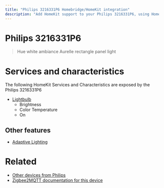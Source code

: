 ```yaml
---
title: "Philips 3216331P6 Homebridge/HomeKit integration"
description: "Add HomeKit support to your Philips 3216331P6, using Homebridge, Zigbee2MQTT and homebridge-z2m."
---
```

<!---
This file has been GENERATED using src/docgen/docgen.ts
DO NOT EDIT THIS FILE MANUALLY!
-->
# Philips 3216331P6
> Hue white ambiance Aurelle rectangle panel light


# Services and characteristics
The following HomeKit Services and Characteristics are exposed by
the Philips 3216331P6

* [Lightbulb](../../light.md)
  * Brightness
  * Color Temperature
  * On


## Other features
* [Adaptive Lighting](../../light.md)


# Related
* [Other devices from Philips](../index.md#philips)
* [Zigbee2MQTT documentation for this device](https://www.zigbee2mqtt.io/devices/3216331P6.html)